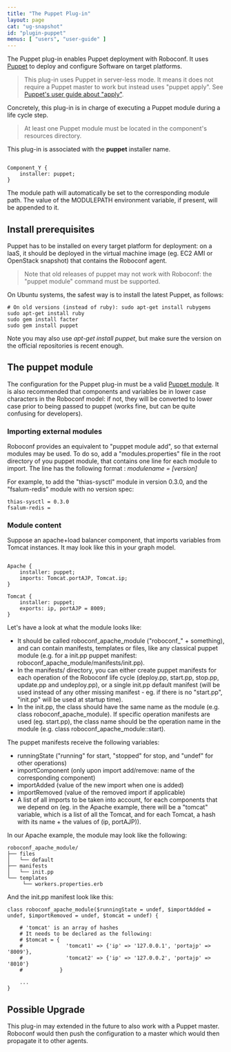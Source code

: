 ```yaml
---
title: "The Puppet Plug-in"
layout: page
cat: "ug-snapshot"
id: "plugin-puppet"
menus: [ "users", "user-guide" ]
---
```


The Puppet plug-in enables Puppet deployment with Roboconf.
It uses [Puppet](http://www.puppetlabs.com) to deploy and configure Software on target platforms.

> This plug-in uses Puppet in server-less mode.
> It means it does not require a Puppet master to work but instead uses "puppet apply".
> See [Puppet's user guide about "apply"](http://docs.puppetlabs.com/references/3.3.1/man/apply.html).

Concretely, this plug-in is in charge of executing a Puppet module during a life cycle step.

> At least one Puppet module must be located in the component's resources directory.

This plug-in is associated with the **puppet** installer name.

<pre><code class="language-roboconf">
Component_Y {
	installer: puppet;
}
</code></pre>

The module path will automatically be set to the corresponding module path. The value of the MODULEPATH environment
variable, if present, will be appended to it.

## Install prerequisites

Puppet has to be installed on every target platform for deployment: on a IaaS, it should be deployed in the
virtual machine image (eg. EC2 AMI or OpenStack snapshot) that contains the Roboconf agent.

> Note that old releases of puppet may not work with Roboconf: the "puppet module" command must be supported.

On Ubuntu systems, the safest way is to install the latest Puppet, as follows:

```properties
# On old versions (instead of ruby): sudo apt-get install rubygems
sudo apt-get install ruby
sudo gem install facter
sudo gem install puppet
```

Note you may also use *apt-get install puppet*, but make sure the version on the official repositories is
recent enough.


## The puppet module

The configuration for the Puppet plug-in must be a valid [Puppet module](http://docs.puppetlabs.com/learning/modules1.html).
It is also recommended that components and variables be in lower case characters in the Roboconf model: if not, they will be converted
to lower case prior to being passed to puppet (works fine, but can be quite confusing for developers).

### Importing external modules

Roboconf provides an equivalent to "puppet module add", so that external modules may be used.
To do so, add a "modules.properties" file in the root directory of you puppet module, that contains one line for each module to import.
The line has the following format : <i>modulename = [version]</i>

For example, to add the "thias-sysctl" module in version 0.3.0, and the "fsalum-redis" module with no version spec:

```properties
thias-sysctl = 0.3.0
fsalum-redis =
```

### Module content

Suppose an apache+load balancer component, that imports variables from Tomcat instances.
It may look like this in your graph model.

<pre><code class="language-roboconf">
Apache {
	installer: puppet;
	imports: Tomcat.portAJP, Tomcat.ip;
}

Tomcat {
	installer: puppet;
	exports: ip, portAJP = 8009;
}
</code></pre>

Let's have a look at what the module looks like:

* It should be called roboconf\_apache\_module ("roboconf\_" + something), and can contain manifests, templates or files, like any classical puppet module (e.g. for a init.pp puppet manifest: roboconf_apache_module/manifests/init.pp).
* In the manifests/ directory, you can either create puppet manifests for each operation of the Roboconf life cycle (deploy.pp, start.pp, stop.pp, update.pp and undeploy.pp), or a single init.pp default manifest (will be used instead of any other missing manifest - eg. if there is no "start.pp", "init.pp" will be used at startup time).
* In the init.pp, the class should have the same name as the module (e.g. class roboconf_apache_module). If specific operation manifests are used (eg. start.pp), the class name should be the operation name in the module (e.g. class roboconf_apache_module::start).

The puppet manifests receive the following variables:

* runningState ("running" for start, "stopped" for stop, and "undef" for other operations)
* importComponent (only upon import add/remove: name of the corresponding component)
* importAdded (value of the new import when one is added)
* importRemoved (value of the removed import if applicable)
* A list of all imports to be taken into account, for each components that we depend on (eg. in the Apache example, there will be a "tomcat" variable, which is a list of all the Tomcat, and for each Tomcat, a hash with its name + the values of (ip, portAJP)).

In our Apache example, the module may look like the following:

	roboconf_apache_module/
	├── files
	│   └── default
	├── manifests
	│   └── init.pp
	└── templates
    	 └── workers.properties.erb

And the init.pp manifest look like this:

```puppet
class roboconf_apache_module($runningState = undef, $importAdded = undef, $importRemoved = undef, $tomcat = undef) {

	# 'tomcat' is an array of hashes
	# It needs to be declared as the following:
	# $tomcat = {
	#              'tomcat1' => {'ip' => '127.0.0.1', 'portajp' => '8009'},
	#              'tomcat2' => {'ip' => '127.0.0.2', 'portajp' => '8010'}
	#            }

	...
}
```

## Possible Upgrade

This plug-in may extended in the future to also work with a Puppet master.
Roboconf would then push the configuration to a master which would then propagate it to other agents.
